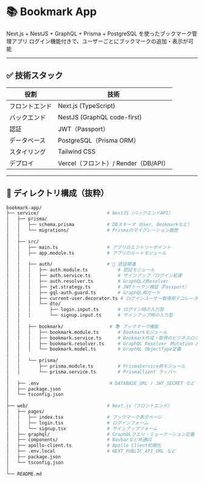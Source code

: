 # 📚 Bookmark App

Next.js + NestJS + GraphQL + Prisma + PostgreSQL を使ったブックマーク管理アプリ
ログイン機能付きで、ユーザーごとにブックマークの追加・表示が可能

---

## ✅ 技術スタック

| 役割           | 技術                                 |
| -------------- | ------------------------------------ |
| フロントエンド | Next.js (TypeScript)                 |
| バックエンド   | NestJS (GraphQL code-first)          |
| 認証           | JWT（Passport）                      |
| データベース   | PostgreSQL（Prisma ORM）             |
| スタイリング   | Tailwind CSS                         |
| デプロイ       | Vercel（フロント）/ Render（DB/API） |

---

## 📁 ディレクトリ構成（抜粋）

```bash
bookmark-app/
├── service/                         # NestJS（バックエンドAPI）
│   ├── prisma/
│   │   ├── schema.prisma            # DBスキーマ（User, Bookmarkなど）
│   │   └── migrations/              # Prismaのマイグレーション履歴
│   │
│   ├── src/
│   │   ├── main.ts                  # アプリのエントリーポイント
│   │   ├── app.module.ts            # アプリのルートモジュール
│   │
│   │   ├── auth/                    # 🔐 認証関連
│   │   │   ├── auth.module.ts           # 認証モジュール
│   │   │   ├── auth.service.ts          # サインアップ／ログイン処理
│   │   │   ├── auth.resolver.ts         # GraphQLのResolver
│   │   │   ├── jwt.strategy.ts          # JWTトークン検証（Passport）
│   │   │   ├── gql-auth.guard.ts        # GraphQL用ガード
│   │   │   ├── current-user.decorator.ts # ログインユーザー取得用デコレータ
│   │   │   └── dto/
│   │   │       ├── login.input.ts       # ログイン時の入力型
│   │   │       └── signup.input.ts      # サインアップ時の入力型
│   │
│   │   ├── bookmark/                 # 📚 ブックマーク機能
│   │   │   ├── bookmark.module.ts       # Bookmarkモジュール
│   │   │   ├── bookmark.service.ts      # Bookmark作成・取得のビジネスロジック
│   │   │   ├── bookmark.resolver.ts     # GraphQL Resolver（Mutation / Query）
│   │   │   └── bookmark.model.ts        # GraphQL ObjectType定義
│   │
│   │   └── prisma/
│   │       ├── prisma.module.ts         # PrismaService用モジュール
│   │       └── prisma.service.ts        # PrismaClient ラッパー
│
│   ├── .env                          # DATABASE_URL / JWT_SECRET など
│   ├── package.json
│   └── tsconfig.json
│
├── web/                             # Next.js（フロントエンド）
│   ├── pages/
│   │   ├── index.tsx                # ブックマーク表示ページ
│   │   ├── login.tsx                # ログインフォーム
│   │   └── signup.tsx               # サインアップフォーム
│   ├── graphql/                     # GraphQLクエリ・ミューテーション定義
│   ├── components/                  # Navbarなど共通UI
│   ├── apollo-client.ts             # Apollo Client初期化
│   ├── .env.local                   # NEXT_PUBLIC_API_URL など
│   ├── package.json
│   └── tsconfig.json
│
└── README.md
```
